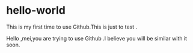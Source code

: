 # hello-world
This is my first time to use Github.This is just  to test .

Hello ,mei,you are trying to use Github .I believe you will be similar with it soon.
